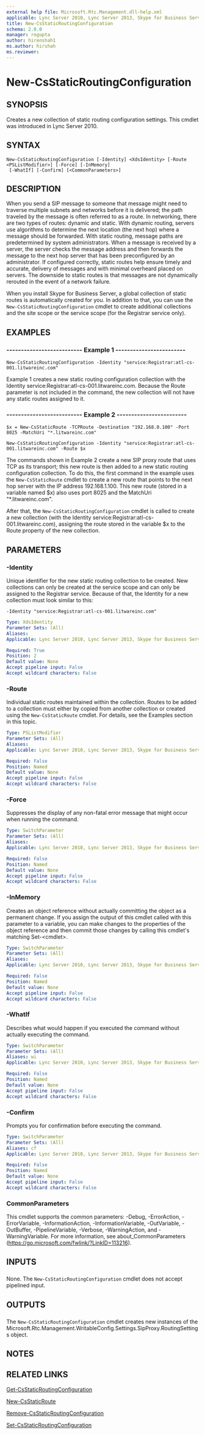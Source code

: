 ```yaml
---
external help file: Microsoft.Rtc.Management.dll-help.xml
applicable: Lync Server 2010, Lync Server 2013, Skype for Business Server 2015, Skype for Business Server 2019
title: New-CsStaticRoutingConfiguration
schema: 2.0.0
manager: rogupta
author: hirenshah1
ms.author: hirshah
ms.reviewer:
---
```


# New-CsStaticRoutingConfiguration

## SYNOPSIS
Creates a new collection of static routing configuration settings.
This cmdlet was introduced in Lync Server 2010.


## SYNTAX

```
New-CsStaticRoutingConfiguration [-Identity] <XdsIdentity> [-Route <PSListModifier>] [-Force] [-InMemory]
 [-WhatIf] [-Confirm] [<CommonParameters>]
```

## DESCRIPTION
When you send a SIP message to someone that message might need to traverse multiple subnets and networks before it is delivered; the path traveled by the message is often referred to as a route.
In networking, there are two types of routes: dynamic and static.
With dynamic routing, servers use algorithms to determine the next location (the next hop) where a message should be forwarded.
With static routing, message paths are predetermined by system administrators.
When a message is received by a server, the server checks the message address and then forwards the message to the next hop server that has been preconfigured by an administrator.
If configured correctly, static routes help ensure timely and accurate, delivery of messages and with minimal overheard placed on servers.
The downside to static routes is that messages are not dynamically rerouted in the event of a network failure.

When you install Skype for Business Server, a global collection of static routes is automatically created for you.
In addition to that, you can use the `New-CsStaticRoutingConfiguration` cmdlet to create additional collections and the site scope or the service scope (for the Registrar service only).


## EXAMPLES

### -------------------------- Example 1 ------------------------
```
New-CsStaticRoutingConfiguration -Identity "service:Registrar:atl-cs-001.litwareinc.com"
```

Example 1 creates a new static routing configuration collection with the Identity service:Registrar:atl-cs-001.litwareinc.com.
Because the Route parameter is not included in the command, the new collection will not have any static routes assigned to it.


### -------------------------- Example 2 ------------------------
```
$x = New-CsStaticRoute -TCPRoute -Destination "192.168.0.100" -Port 8025 -MatchUri "*.litwareinc.com"

New-CsStaticRoutingConfiguration -Identity "service:Registrar:atl-cs-001.litwareinc.com" -Route $x
```

The commands shown in Example 2 create a new SIP proxy route that uses TCP as its transport; this new route is then added to a new static routing configuration collection.
To do this, the first command in the example uses the `New-CsStaticRoute` cmdlet to create a new route that points to the next hop server with the IP address 192.168.1.100.
This new route (stored in a variable named $x) also uses port 8025 and the MatchUri "*.litwareinc.com".

After that, the `New-CsStaticRoutingConfiguration` cmdlet is called to create a new collection (with the Identity service:Registrar:atl-cs-001.litwareinc.com), assigning the route stored in the variable $x to the Route property of the new collection.


## PARAMETERS

### -Identity
Unique identifier for the new static routing collection to be created.
New collections can only be created at the service scope and can only be assigned to the Registrar service.
Because of that, the Identity for a new collection must look similar to this:

`-Identity "service:Registrar:atl-cs-001.litwareinc.com"`


```yaml
Type: XdsIdentity
Parameter Sets: (All)
Aliases: 
Applicable: Lync Server 2010, Lync Server 2013, Skype for Business Server 2015, Skype for Business Server 2019

Required: True
Position: 2
Default value: None
Accept pipeline input: False
Accept wildcard characters: False
```

### -Route
Individual static routes maintained within the collection.
Routes to be added to a collection must either by copied from another collection or created using the `New-CsStaticRoute` cmdlet.
For details, see the Examples section in this topic.

```yaml
Type: PSListModifier
Parameter Sets: (All)
Aliases: 
Applicable: Lync Server 2010, Lync Server 2013, Skype for Business Server 2015, Skype for Business Server 2019

Required: False
Position: Named
Default value: None
Accept pipeline input: False
Accept wildcard characters: False
```

### -Force
Suppresses the display of any non-fatal error message that might occur when running the command.

```yaml
Type: SwitchParameter
Parameter Sets: (All)
Aliases: 
Applicable: Lync Server 2010, Lync Server 2013, Skype for Business Server 2015, Skype for Business Server 2019

Required: False
Position: Named
Default value: None
Accept pipeline input: False
Accept wildcard characters: False
```

### -InMemory
Creates an object reference without actually committing the object as a permanent change.
If you assign the output of this cmdlet called with this parameter to a variable, you can make changes to the properties of the object reference and then commit those changes by calling this cmdlet's matching Set-\<cmdlet\>.


```yaml
Type: SwitchParameter
Parameter Sets: (All)
Aliases: 
Applicable: Lync Server 2010, Lync Server 2013, Skype for Business Server 2015, Skype for Business Server 2019

Required: False
Position: Named
Default value: None
Accept pipeline input: False
Accept wildcard characters: False
```

### -WhatIf
Describes what would happen if you executed the command without actually executing the command.

```yaml
Type: SwitchParameter
Parameter Sets: (All)
Aliases: wi
Applicable: Lync Server 2010, Lync Server 2013, Skype for Business Server 2015, Skype for Business Server 2019

Required: False
Position: Named
Default value: None
Accept pipeline input: False
Accept wildcard characters: False
```

### -Confirm
Prompts you for confirmation before executing the command.

```yaml
Type: SwitchParameter
Parameter Sets: (All)
Aliases: cf
Applicable: Lync Server 2010, Lync Server 2013, Skype for Business Server 2015, Skype for Business Server 2019

Required: False
Position: Named
Default value: None
Accept pipeline input: False
Accept wildcard characters: False
```

### CommonParameters
This cmdlet supports the common parameters: -Debug, -ErrorAction, -ErrorVariable, -InformationAction, -InformationVariable, -OutVariable, -OutBuffer, -PipelineVariable, -Verbose, -WarningAction, and -WarningVariable. For more information, see about_CommonParameters (https://go.microsoft.com/fwlink/?LinkID=113216).

## INPUTS

###  
None.
The `New-CsStaticRoutingConfiguration` cmdlet does not accept pipelined input.

## OUTPUTS

###  
The `New-CsStaticRoutingConfiguration` cmdlet creates new instances of the Microsoft.Rtc.Management.WritableConfig.Settings.SipProxy.RoutingSettings object.

## NOTES

## RELATED LINKS

[Get-CsStaticRoutingConfiguration](Get-CsStaticRoutingConfiguration.md)

[New-CsStaticRoute](New-CsStaticRoute.md)

[Remove-CsStaticRoutingConfiguration](Remove-CsStaticRoutingConfiguration.md)

[Set-CsStaticRoutingConfiguration](Set-CsStaticRoutingConfiguration.md)

